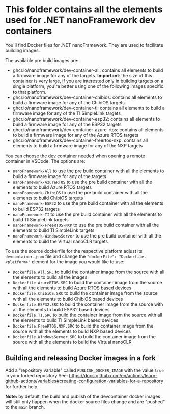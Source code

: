 # This folder contains all the elements used for .NET nanoFramework dev containers

You'll find Docker files for .NET nanoFramework. They are used to facilitate building images.

The available pre build images are:

* ghcr.io/nanoframework/dev-container-all: contains all elements to build a firmware image for any of the targets. **Important**: the size of this container is very large, if you are interested only in building targets on a single platform, you're better using one of the following images specific to that platform.
* ghcr.io/nanoframework/dev-container-chibios: contains all elements to build a firmware image for any of the ChibiOS targets
* ghcr.io/nanoframework/dev-container-ti: contains all elements to build a firmware image for any of the TI SimpleLink targets
* ghcr.io/nanoframework/dev-container-esp32: contains all elements to build a firmware image for any of the ESP32 targets
* ghcr.io/nanoframework/dev-container-azure-rtos: contains all elements to build a firmware image for any of the Azure RTOS targets
* ghcr.io/nanoframework/dev-container-freertos-nxp: contains all elements to build a firmware image for any of the NXP targets

You can choose the dev container needed when opening a remote container in VSCode. The options are:

* `nanoFramework-All` to use the pre build container with all the elements to build a firmware image for any of the targets
* `nanoFramework-AzureRTOS` to use the pre build container with all the elements to build Azure RTOS targets
* `nanoFramework-ChibiOS` to use the pre build container with all the elements to build ChibiOS targets
* `nanoFramework-ESP32` to use the pre build container with all the elements to build ESP32 targets
* `nanoFramework-TI` to use the pre build container with all the elements to build TI SimpleLink targets
* `nanoFramework-FreeRTOS-NXP` to use the pre build container with all the elements to build TI SimpleLink targets
* `nanoFramework-WindowsServer` to use the pre build container with all the elements to build the Virtual nanoCLR targets

To use the source dockerfile for the respective platform adjust its `devcontainer.json` file and change the `"dockerFile": "Dockerfile.<platform>"` element for the image you would like to use:

* `Dockerfile.All.SRC` to build the container image from the source with all the elements to build all the images
* `Dockerfile.AzureRTOS.SRC` to build the container image from the source with all the elements to build Azure RTOS based devices
* `Dockerfile.ChibiOS.SRC` to build the container image from the source with all the elements to build ChibiOS based devices
* `Dockerfile.ESP32.SRC` to build the container image from the source with all the elements to build ESP32 based devices
* `Dockerfile.TI.SRC` to build the container image from the source with all the elements to build TI SimpleLink based devices
* `Dockerfile.FreeRTOS.NXP.SRC` to build the container image from the source with all the elements to build NXP based devices
* `Dockerfile.WindowsServer.SRC` to build the container image from the source with all the elements to build the Virtual nanoCLR

## Building and releasing Docker images in a fork

Add a "repository variable" called `PUBLISH_DOCKER_IMAGE` with the value `true` in your forked repository
See: https://docs.github.com/en/actions/learn-github-actions/variables#creating-configuration-variables-for-a-repository for further help.

**Note:** by default, the build and publish of the devcontainer docker images will still only happen when the docker source files change and are "pushed" to the `main` branch.
